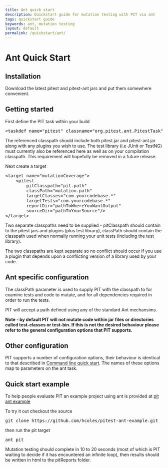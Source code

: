 ```yaml
---
title: Ant quick start
description: Quickstart guide for mutation testing with PIT via ant
tags: quickstart guide
keywords: ant, mutation testing
layout: default
permalink: /quickstart/ant/
---
```


# Ant Quick Start

## Installation

Download the latest pitest and pitest-ant jars and put them somewhere convenient.

## Getting started

First define the PIT task within your build

<pre class="prettyprint lang-xml">
&lt;taskdef name="pitest" classname="org.pitest.ant.PitestTask" classpathref="pit.path" /&gt;
</pre>

The referenced classpath should include both pitest.jar and pitest-ant.jar along with any plugins you wish to use. The test library (i.e JUnit or TestNG) must currently also be referenced here as well as on your compilation classpath. This requirement will hopefully be removed in a future release.

Next create a target

<pre class="prettyprint lang-xml">
&lt;target name="mutationCoverage"&gt;
    &lt;pitest
        pitClasspath="pit.path"
        classPath="mutation.path"
        targetClasses="com.yourcodebase.*"
        targetTests="com.yourcodebase.*"
        reportDir="pathToWhereYouWantOutput"
        sourceDir="pathToYourSource"/&gt;
&lt;/target&gt;
</pre>

Two separate classpaths need to be supplied - pitClasspath should contain to the pitest jars and plugins (plus test library), classPath should contain the classpath used when normally running your unit tests (including the test library).

The two classpaths are kept separate so no conflict should occur if you use a plugin that depends upon a conflicting version of a library used by your code.

## Ant specific configuration

The classPath parameter is used to supply PIT with the classpath to for examine tests and code to mutate, and for all dependencies required in order to run the tests.

PIT will accept a path defined using any of the standard Ant mechansims.

**Note - by default PIT will not mutate code within jar files or directories called test-classes or test-bin. If this is not the desired behaviour please refer to the general configuration options that PIT supports.**

## Other configuration

PIT supports a number of configuration options, their behaviour is identical to that described in [Command line quick start](/quickstart/commandline "Command line quick start"). The names of these options map to parameters on the ant task.

## Quick start example

To help people evaluate PIT an example project using ant is provided at [pit ant example](https://github.com/hcoles/pitest-ant-example)

To try it out checkout the source

<pre class="prettyprint lang-bash">
git clone https://github.com/hcoles/pitest-ant-example.git
</pre>

then run the pit target

<pre class="prettyprint lang-bash">
ant pit
</pre>

Mutation testing should complete in 10 to 20 seconds (most of which is PIT waiting to decide if it has encountered an infinite loop), then results should be
written in html to the pitReports folder.
